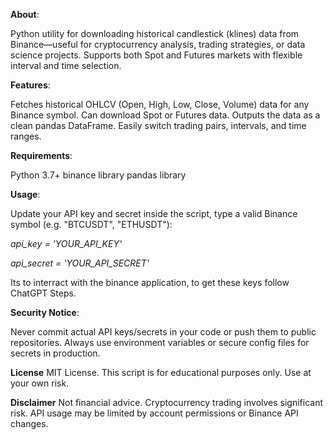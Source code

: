 **About**:

Python utility for downloading historical candlestick (klines) data from Binance—useful for cryptocurrency analysis, trading strategies, or data science projects. Supports both Spot and Futures markets with flexible interval and time selection.

**Features**:

Fetches historical OHLCV (Open, High, Low, Close, Volume) data for any Binance symbol.
Can download Spot or Futures data.
Outputs the data as a clean pandas DataFrame.
Easily switch trading pairs, intervals, and time ranges.

**Requirements**:

Python 3.7+
binance library
pandas library


**Usage**:

Update your API key and secret inside the script, type a valid Binance symbol (e.g. "BTCUSDT", "ETHUSDT"):

*api_key = 'YOUR_API_KEY'*

*api_secret = 'YOUR_API_SECRET'*

Its to interract with the binance application, to get these keys follow ChatGPT Steps.


**Security Notice**:

Never commit actual API keys/secrets in your code or push them to public repositories.
Always use environment variables or secure config files for secrets in production.

**License**
MIT License. This script is for educational purposes only. Use at your own risk.

**Disclaimer**
Not financial advice. Cryptocurrency trading involves significant risk. API usage may be limited by account permissions or Binance API changes.
